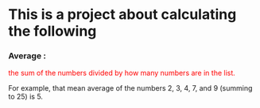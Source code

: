 This is a project about calculating the following
===================================================

### Average : 
<span style="color:red">
the sum of the numbers divided by how many numbers are in the list.
</span>

For example, that mean average of the numbers 2, 3, 4, 7, and 9 (summing to 25) is 5.